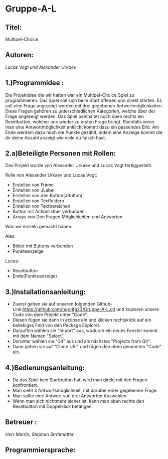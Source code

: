 # Gruppe-A-L

## **Titel**: 

Multipel-Choice 

## **Autoren**: 

*Lucas Vogt und Alexander Urkaev* 

## **1.)Programmidee** : 
Die Projektidee die wir hatten war ein Multipel-Choice Spiel zu programmieren. Das Spiel soll sich beim Start öffenen und direkt starten. Es soll eine Frage angezeigt werden mit drei gegebenen Antwortmöglichkeiten. Diese Fragen gehören zu unterschiedlichen Kategorien, welche über der Frage angezeigt werden. Das Spiel beinhaltet noch oben rechts ein Resetbutton, welcher uns wieder zu ersten Frage bringt. Ebenfalls wenn man eine Antwortmöglichkeit anklickt kommt dazu ein passendes Bild.
Am Ende werdem dazu noch die Punkte gezählt, indem eine Anzeige kommt die dir deine Anzahl anzeigt wie viele du falsch hast.

## **2.a)Beteiligte Personen mit Rollen**:
Das Projekt wurde von Alexander Urkaev und Lucas Vogt fertiggestellt.

Rolle von Alexander Urkaev und Lucas Vogt:
- Erstellen von Frame 
- Erstellen von JLabel
- Erstellen von den Button(JButton)
- Erstellen von Textfeldern
- Erstellen von Textbereichen
- Button mit Actionlistner verbunden
- Arrays von Den Fragen,Möglichkeiten und Antworten

Was wir einzeln gemacht haben:

Alex:
- Bilder mit Buttons verbunden
- Punkteanzeige

Lucas:
- Resetbutton
- Ende(Punkteanzeige)

## **3.)Installationsanleitung**:

- Zuerst gehen sie auf unseren folgenden Github-Link:https://github.com/hgs-itg23/Gruppe-A-L.git
und kopieren unsere Code von dem Projekt unter "Code".
- Diesen fügen sie dann in eclipse ein und klicken rechtsklick auf ein beliebiges Feld von den Package Explorer.
- Daraufhin wählen sie "Import" aus, wodurch ein neues Fenster kommt mit dem Namen "Select".
- Darunter wählen sie "Git" aus und als nächstes "Projects from Git".
- Dann gehen sie auf "Clone URI" und fügen den oben genannten "Code" ein.

## **4.)Bedienungsanleitung**:
- Da das Spiel kein Startbutton hat, wird man direkt mit den Fragen konfrontiert.
- Man sieht 3 Antwortsmöglichkeit, mit darüber einer gegebenen Frage.
- Man sollte eine Antwort von drei Antworten Auswählen.
- Wenn man sich nichtmehr sicher ist, kann man oben rechts den Resetbutton mit Doppelklick betätigen.

##  **Betreuer** : 

*Herr  Martin, Stephan Strittmatter*

## **Programmiersprache**: 

